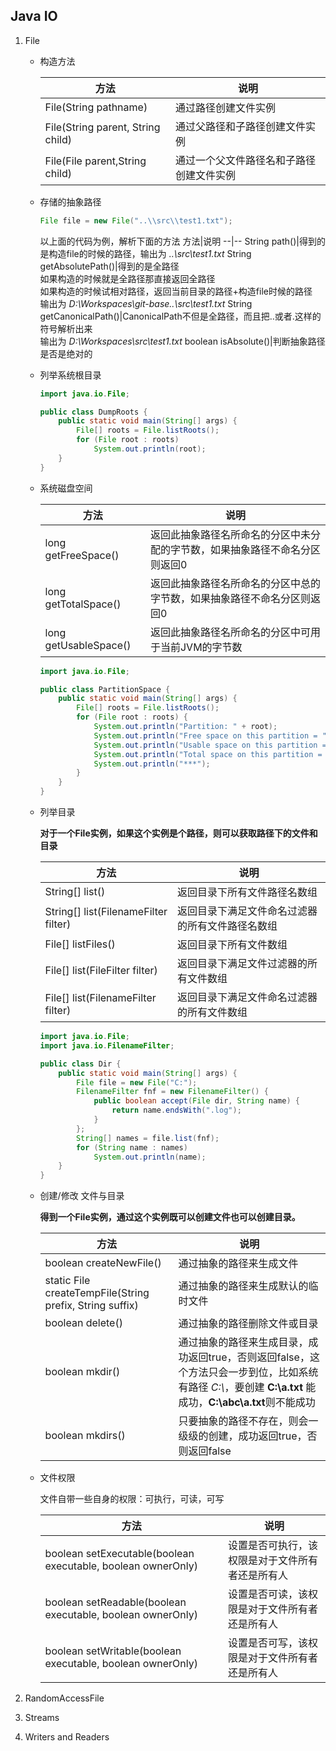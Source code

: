 ## Java IO

1. File

    * 构造方法

        方法|说明
        --|--
        File(String pathname)|通过路径创建文件实例
        File(String parent, String child)|通过父路径和子路径创建文件实例
        File(File parent,String child)|通过一个父文件路径名和子路径创建文件实例

    * 存储的抽象路径

        ```java
        File file = new File("..\\src\\test1.txt");
        ```

        以上面的代码为例，解析下面的方法
        方法|说明
        --|--
        String path()|得到的是构造file的时候的路径，输出为  *..\src\test1.txt*
        String getAbsolutePath()|得到的是全路径</br>如果构造的时候就是全路径那直接返回全路径</br>如果构造的时候试相对路径，返回当前目录的路径+构造file时候的路径</br>输出为 *D:\Workspaces\git-base\..\src\test1.txt*
        String getCanonicalPath()|CanonicalPath不但是全路径，而且把..或者.这样的符号解析出来</br>输出为  *D:\Workspaces\src\test1.txt*
        boolean isAbsolute()|判断抽象路径是否是绝对的

    * 列举系统根目录

        ```java
        import java.io.File;

        public class DumpRoots {
            public static void main(String[] args) {
                File[] roots = File.listRoots();
                for (File root : roots)
                    System.out.println(root);
            }
        }
        ```

    * 系统磁盘空间

        方法|说明
        --|--
        long getFreeSpace() |返回此抽象路径名所命名的分区中未分配的字节数，如果抽象路径不命名分区则返回0
        long getTotalSpace() |返回此抽象路径名所命名的分区中总的字节数，如果抽象路径不命名分区则返回0
        long getUsableSpace() |返回此抽象路径名所命名的分区中可用于当前JVM的字节数

        ```java
        import java.io.File;

        public class PartitionSpace {
            public static void main(String[] args) {
                File[] roots = File.listRoots();
                for (File root : roots) {
                    System.out.println("Partition: " + root);
                    System.out.println("Free space on this partition = " + root.getFreeSpace());
                    System.out.println("Usable space on this partition = " + root.getUsableSpace());
                    System.out.println("Total space on this partition = " + root.getTotalSpace());
                    System.out.println("***");
                }
            }
        }
        ```

    * 列举目录

        **对于一个File实例，如果这个实例是个路径，则可以获取路径下的文件和目录**

        方法|说明
        --|--
        String[] list()|返回目录下所有文件路径名数组
        String[] list(FilenameFilter filter)|返回目录下满足文件命名过滤器的所有文件路径名数组
        File[] listFiles()|返回目录下所有文件数组
        File[] list(FileFilter filter)|返回目录下满足文件过滤器的所有文件数组
        File[] list(FilenameFilter filter)|返回目录下满足文件命名过滤器的所有文件数组

        ```java
        import java.io.File;
        import java.io.FilenameFilter;

        public class Dir {
            public static void main(String[] args) {
                File file = new File("C:");
                FilenameFilter fnf = new FilenameFilter() {
                    public boolean accept(File dir, String name) {
                        return name.endsWith(".log");
                    }
                };
                String[] names = file.list(fnf);
                for (String name : names)
                    System.out.println(name);
            }
        }
        ```

    * 创建/修改 文件与目录

        **得到一个File实例，通过这个实例既可以创建文件也可以创建目录。**

        方法|说明
        --|--
        boolean createNewFile()|通过抽象的路径来生成文件
        static File createTempFile(String prefix, String suffix)|通过抽象的路径来生成默认的临时文件
        boolean delete()|通过抽象的路径删除文件或目录
        boolean mkdir()|通过抽象的路径来生成目录，成功返回true，否则返回false，这个方法只会一步到位，比如系统有路径 *C:\\*，要创建 **C:\\a.txt** 能成功，**C:\\abc\\a.txt**则不能成功
        boolean mkdirs()|只要抽象的路径不存在，则会一级级的创建，成功返回true，否则返回false

    * 文件权限

        文件自带一些自身的权限：可执行，可读，可写

        方法|说明
        --|--
        boolean setExecutable(boolean executable, boolean ownerOnly) |设置是否可执行，该权限是对于文件所有者还是所有人
        boolean setReadable(boolean executable, boolean ownerOnly) |设置是否可读，该权限是对于文件所有者还是所有人
        boolean setWritable(boolean executable, boolean ownerOnly) |设置是否可写，该权限是对于文件所有者还是所有人

2. RandomAccessFile
3. Streams
4. Writers and Readers

